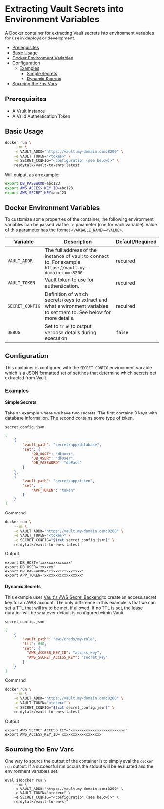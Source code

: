 # Extracting Vault Secrets into Environment Variables

A Docker container for extracting Vault secrets into environment variables for use in deploys or development.

<!-- TOC depthFrom:2 depthTo:6 withLinks:1 updateOnSave:1 orderedList:0 -->

- [Prerequisites](#prerequisites)
- [Basic Usage](#basic-usage)
- [Docker Environment Variables](#docker-environment-variables)
- [Configuration](#configuration)
	- [Examples](#examples)
		- [Simple Secrets](#simple-secrets)
		- [Dynamic Secrets](#dynamic-secrets)
- [Sourcing the Env Vars](#sourcing-the-env-vars)

<!-- /TOC -->

## Prerequisites

* A Vault instance
 * A Valid Authentication Token

## Basic Usage

```bash
docker run \
	--rm \
	-e VAULT_ADDR="https://vault.my-domain.com:8200" \
	-e VAULT_TOKEN="<token>" \
	-e SECRET_CONFIG="<configuration (see below)>" \
	readytalk/vault-to-envs:latest
```

Will output, as an example:

```bash
export DB_PASSWORD=abc123
export AWS_ACCESS_KEY_ID=abc123
export AWS_SECRET_KEY=abc123
```

## Docker Environment Variables

To customize some properties of the container, the following environment
variables can be passed via the `-e` parameter (one for each variable).  Value
of this parameter has the format `<VARIABLE_NAME>=<VALUE>`.

| Variable       | Description                                  | Default/Required |
|----------------|----------------------------------------------|---------|
|`VAULT_ADDR`| The full address of the instance of vault to connect to. For example `https://vault.my-domain.com:8200` | required |
|`VAULT_TOKEN`| Vault token to use for authentication. | required |
|`SECRET_CONFIG`| Definition of which secrets/keys to extract and what environment variables to set them to. See below for more details. | required |
|`DEBUG`| Set to `true` to output verbose details during execution | `false` |

## Configuration
This container is configured with the `SECRET_CONFIG` environment variable which is a JSON formatted set of settings that determine which secrets get extracted from Vault.

### Examples

#### Simple Secrets
Take an example where we have two secrets.  The first contains 3 keys with database information.  The second contains some type of token.

`secret_config.json`
```json
[
	{
		"vault_path": "secret/app/database",
		"set": {
			"DB_HOST": "dbHost",
			"DB_USER": "dbUser",
			"DB_PASSWORD": "dbPass"
		}
	},
	{
		"vault_path": "secret/app/token",
		"set":  {
			"APP_TOKEN": "token"
		}
	}
]
```

Command
```bash
docker run \
	--rm \
	-e VAULT_ADDR="https://vault.my-domain.com:8200" \
	-e VAULT_TOKEN="<token>" \
	-e SECRET_CONFIG="$(cat secret_config.json)" \
	readytalk/vault-to-envs:latest
```

Output
```
export DB_HOST='xxxxxxxxxxxxxx'
export DB_USER='xxxxxx'
export DB_PASSWORD='xxxxxxxxxxxxxxx'
export APP_TOKEN='xxxxxxxxxxxxxxxxx'
```

#### Dynamic Secrets
This example uses [Vault's AWS Secret Backend](https://www.vaultproject.io/docs/secrets/aws/) to create an access/secret key for an AWS account.  The only difference in this example is that we can set a TTL that will try to be met, if allowed. If no TTL is set, the lease duration will be whatever default is configured within Vault.

`secret_config.json`
```json
[
	{
		"vault_path": "aws/creds/my-role",
		"ttl": 600,
		"set": {
		  "AWS_ACCESS_KEY_ID": "access_key",
		  "AWS_SECRET_ACCESS_KEY": "secret_key"
		}
	}
]
```

Command
```bash
docker run \
	--rm \
	-e VAULT_ADDR="https://vault.my-domain.com:8200" \
	-e VAULT_TOKEN="<token>" \
	-e SECRET_CONFIG="$(cat secret_config.json)" \
	readytalk/vault-to-envs:latest
```

Output
```
export AWS_SECRET_ACCESS_KEY='xxxxxxxxxxxxxxxxxxxxxxxxx'
export AWS_ACCESS_KEY_ID='xxxxxxxxxxxxxxxxxx'
```

## Sourcing the Env Vars
One way to source the output of the container is to simply eval the `docker run` output. If a successful run occurs the stdout will be evaluated and the environment variables set.

```
eval $(docker run \
	--rm \
	-e VAULT_ADDR="https://vault.my-domain.com:8200" \
	-e VAULT_TOKEN="<token>" \
	-e SECRET_CONFIG="<configuration (see below)>" \
	readytalk/vault-to-envs)"
```
